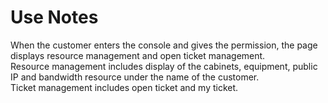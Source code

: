 # Use Notes
When the customer enters the console and gives the permission, the page displays resource management and open ticket management. </br>
Resource management includes display of the cabinets, equipment, public IP and bandwidth resource under the name of the customer. </br>
Ticket management includes open ticket and my ticket.

